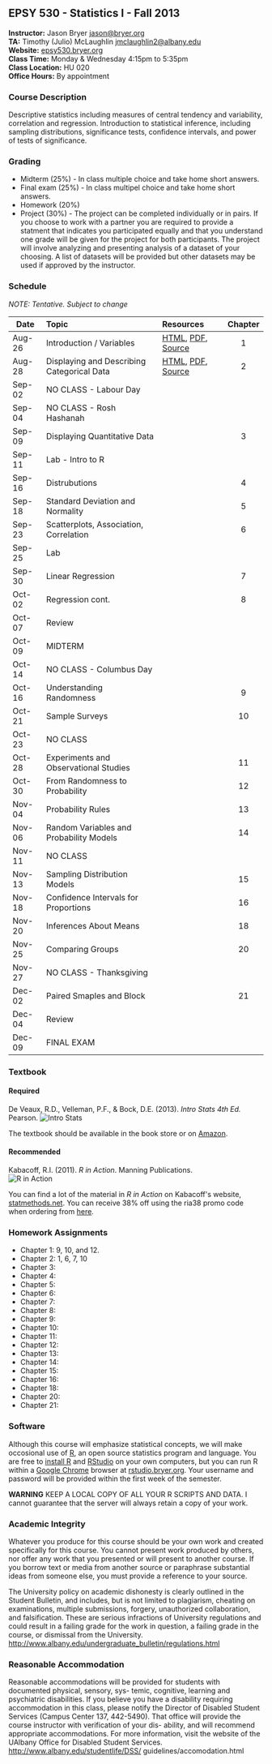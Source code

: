 ## EPSY 530 - Statistics I - Fall 2013

**Instructor:** Jason Bryer [jason@bryer.org](mailto:jason@bryer.org)  
**TA:** Timothy (Julio) McLaughlin [jmclaughlin2@albany.edu](mailto:jmclaughlin2@albany.edu)  
**Website:** [epsy530.bryer.org](http://epsy530.bryer.org)  
**Class Time:** Monday & Wednesday 4:15pm to 5:35pm  
**Class Location:** HU 020  
**Office Hours:** By appointment  

### Course Description

Descriptive statistics including measures of central tendency and variability, correlation and regression. Introduction to statistical inference, including sampling distributions, significance tests, confidence intervals, and power of tests of significance.

### Grading

* Midterm (25%) - In class multiple choice and take home short answers.
* Final exam (25%) - In class multipel choice and take home short answers.
* Homework (20%)
* Project (30%) - The project can be completed individually or in pairs. If you choose to work with a partner you are required to provide a statment that indicates you participated equally and that you understand one grade will be given for the project for both participants. The project will involve analyzing and presenting analysis of a dataset of your choosing. A list of datasets will be provided but other datasets may be used if approved by the instructor.

### Schedule

*NOTE: Tentative. Subject to change*

Date   | Topic | Resources | Chapter
-------|:------|:----------|:--------:
Aug-26 | Introduction / Variables | [HTML](https://rawgithub.com/jbryer/EPSY530Fall2013/master/Slides/Class01.html), [PDF](https://github.com/jbryer/EPSY530Fall2013/blob/master/Slides/Class01.pdf?raw=true), [Source](Slides/Class01.Rmd) | 1
Aug-28 | Displaying and Describing Categorical Data | [HTML](https://rawgithub.com/jbryer/EPSY530Fall2013/master/Slides/Class02.html), [PDF](https://github.com/jbryer/EPSY530Fall2013/blob/master/Slides/Class02.pdf?raw=true), [Source](Slides/Class02.Rmd) | 2
Sep-02 | NO CLASS - Labour Day |  | 
Sep-04 | NO CLASS - Rosh Hashanah |  | 
Sep-09 | Displaying Quantitative Data | |  3
Sep-11 | Lab - Intro to R | |  
Sep-16 | Distrubutions |  | 4
Sep-18 | Standard Deviation and Normality |  | 5
Sep-23 | Scatterplots, Association, Correlation |  | 6
Sep-25 | Lab |  | 
Sep-30 | Linear Regression |  | 7
Oct-02 | Regression cont. |  | 8
Oct-07 | Review |  | 
Oct-09 | MIDTERM |  | 
Oct-14 | NO CLASS - Columbus Day |  | 
Oct-16 | Understanding Randomness |  | 9
Oct-21 | Sample Surveys |  | 10
Oct-23 | NO CLASS |  | 
Oct-28 | Experiments and Observational Studies |  | 11
Oct-30 | From Randomness to Probability |  | 12
Nov-04 | Probability Rules |  | 13
Nov-06 | Random Variables and Probability Models |  | 14
Nov-11 | NO CLASS |  | 
Nov-13 | Sampling Distribution Models |  | 15
Nov-18 | Confidence Intervals for Proportions |  | 16
Nov-20 | Inferences About Means |  | 18
Nov-25 | Comparing Groups |  | 20
Nov-27 | NO CLASS - Thanksgiving |  | 
Dec-02 | Paired Smaples and Block |  | 21
Dec-04 | Review |  | 
Dec-09 | FINAL EXAM |  | 	


### Textbook

#### Required

De Veaux, R.D., Velleman, P.F., & Bock, D.E. (2013). *Intro Stats 4th Ed.* Pearson.
![Intro Stats](http://ecx.images-amazon.com/images/I/51dhcukukGL._SY300_.jpg)

The textbook should be available in the book store or on [Amazon](http://www.amazon.com/Intro-Stats-Edition-Richard-Veaux/dp/0321825276/ref=sr_1_3?ie=UTF8&qid=1375575375&sr=8-3&keywords=intro+stats).

#### Recommended

Kabacoff, R.I. (2011). *R in Action*. Manning Publications.  
![R in Action](http://www.manning.com/kabacoff/kabacoff_cover150.jpg)

You can find a lot of the material in *R in Action* on Kabacoff's website, [statmethods.net](http:http://statmethods.net/). You can receive 38% off using the ria38 promo code when ordering from [here](http://www.manning.com/kabacoff/).


### Homework Assignments

* Chapter 1: 9, 10, and 12.
* Chapter 2: 1, 6, 7, 10
* Chapter 3: 
* Chapter 4: 
* Chapter 5: 
* Chapter 6: 
* Chapter 7: 
* Chapter 8: 
* Chapter 9: 
* Chapter 10:  
* Chapter 11: 
* Chapter 12: 
* Chapter 13: 
* Chapter 14: 
* Chapter 15: 
* Chapter 16:  
* Chapter 18: 
* Chapter 20: 
* Chapter 21: 


### Software

Although this course will emphasize statistical concepts, we will make occosional use of [R](http://r-project.org), an open source statistics program and language. You are free to [install R](http://cran.r-project.org/) and [RStudio](http://rstudio.com) on your own computers, but you can run R within a [Google Chrome](http://google.com/chrome) browser at [rstudio.bryer.org](http://rstudio.bryer.org). Your username and password will be provided within the first week of the semester.

**WARNING** KEEP A LOCAL COPY OF ALL YOUR R SCRIPTS AND DATA. I cannot guarantee that the server will always retain a copy of your work. 

### Academic Integrity

Whatever you produce for this course should be your own work and created specifically for this course. You cannot present work produced by others, nor offer any work that you presented or will present to another course. If you borrow text or media from another source or paraphrase substantial ideas from someone else, you must provide a reference to your source.

The University policy on academic dishonesty is clearly outlined in the Student Bulletin, and includes, but is not limited to plagiarism, cheating on examinations, multiple submissions, forgery, unauthorized collaboration, and falsification. These are serious infractions of University regulations and could result in a failing grade for the work in question, a failing grade in the course, or dismissal from the University. http://www.albany.edu/undergraduate_bulletin/regulations.html

### Reasonable Accommodation

Reasonable accommodations will be provided for students with documented physical, sensory, sys- temic, cognitive, learning and psychiatric disabilities. If you believe you have a disability requiring accommodation in this class, please notify the Director of Disabled Student Services (Campus Center 137, 442-5490). That office will provide the course instructor with verification of your dis- ability, and will recommend appropriate accommodations. For more information, visit the website of the UAlbany Office for Disabled Student Services. http://www.albany.edu/studentlife/DSS/ guidelines/accomodation.html

